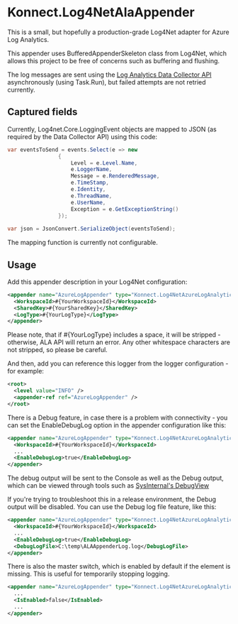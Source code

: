# Konnect.Log4NetAlaAppender

This is a small, but hopefully a production-grade Log4Net adapter for Azure Log Analytics.

This appender uses BufferedAppenderSkeleton class from Log4Net, which allows this project to be free of concerns such as buffering and flushing.

The log messages are sent using the [Log Analytics Data Collector API](https://docs.microsoft.com/en-us/azure/log-analytics/log-analytics-data-collector-api) asynchronously (using Task.Run), but failed attempts are not retried currently.

## Captured fields

Currently, Log4net.Core.LoggingEvent objects are mapped to JSON (as required by the Data Collector API) using this code:

```C#
var eventsToSend = events.Select(e => new
                {
                    Level = e.Level.Name, 
                    e.LoggerName, 
                    Message = e.RenderedMessage, 
                    e.TimeStamp, 
                    e.Identity,
                    e.ThreadName, 
                    e.UserName,
                    Exception = e.GetExceptionString()
                });
                
var json = JsonConvert.SerializeObject(eventsToSend);
```

The mapping function is currently not configurable.


## Usage

Add this appender description in your Log4Net configuration:

```xml
<appender name="AzureLogAppender" type="Konnect.Log4NetAzureLogAnalytics.KnlAlaAppender, Konnect.Log4NetAlaAppender">
  <WorkspaceId>#{YourWorkspaceId}</WorkspaceId>
  <SharedKey>#{YourSharedKey}</SharedKey>
  <LogType>#{YourLogType}</LogType>
</appender>
```

Please note, that if #{YourLogType} includes a space, it will be stripped - otherwise, ALA API will return an error. 
Any other whitespace characters are not stripped, so please be careful.

And then, add you can reference this logger from the logger configuration - for example:

```xml
<root>
  <level value="INFO" />
  <appender-ref ref="AzureLogAppender" />
</root>
```  

There is a Debug feature, in case there is a problem with connectivity - you can set the EnableDebugLog option in the appender configuration like this:

```xml
<appender name="AzureLogAppender" type="Konnect.Log4NetAzureLogAnalytics.KnlAlaAppender, Konnect.Log4NetAlaAppender">
  <WorkspaceId>#{YourWorkspaceId}</WorkspaceId>
  ...
  <EnableDebugLog>true</EnableDebugLog>
</appender>
```

The debug output will be sent to the Console as well as the Debug output, which can be viewed through tools such as [SysInternal's DebugView](https://docs.microsoft.com/en-us/sysinternals/downloads/debugview)

If you're trying to troubleshoot this in a release environment, the Debug output will be disabled. You can use the Debug log file feature, like this:

```xml
<appender name="AzureLogAppender" type="Konnect.Log4NetAzureLogAnalytics.KnlAlaAppender, Konnect.Log4NetAlaAppender">
  <WorkspaceId>#{YourWorkspaceId}</WorkspaceId>
  ...
  <EnableDebugLog>true</EnableDebugLog>
  <DebugLogFile>C:\temp\ALAAppenderLog.log</DebugLogFile>
</appender>

``` 

There is also the master switch, which is enabled by default if the element is missing. This is useful for temporarily stopping logging. 

```xml
<appender name="AzureLogAppender" type="Konnect.Log4NetAzureLogAnalytics.KnlAlaAppender, Konnect.Log4NetAlaAppender">
  ...
  <IsEnabled>false</IsEnabled>
  ...
</appender>

``` 



